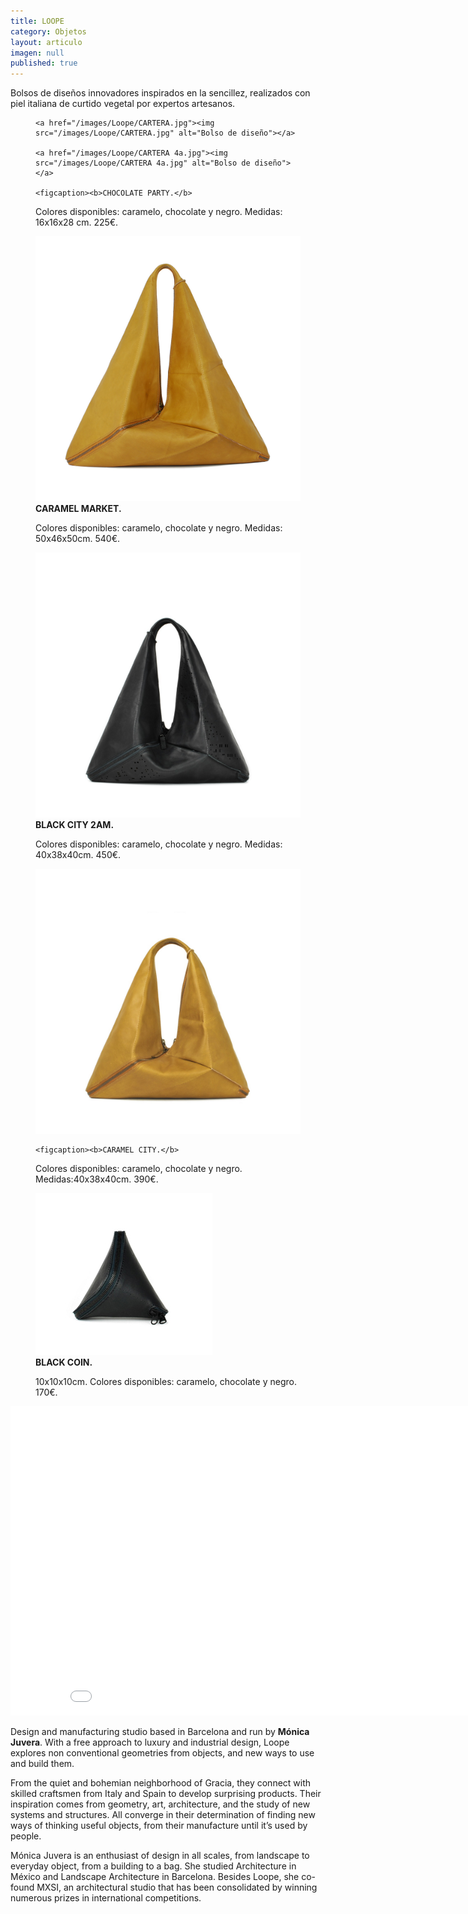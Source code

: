 ```yaml
---
title: LOOPE
category: Objetos
layout: articulo
imagen: null
published: true
---
```

Bolsos de diseños innovadores inspirados en la sencillez, realizados con piel italiana de curtido vegetal por expertos artesanos. 



<figure class="half">

	<a href="/images/Loope/CARTERA.jpg"><img src="/images/Loope/CARTERA.jpg" alt="Bolso de diseño"></a>

	<a href="/images/Loope/CARTERA 4a.jpg"><img src="/images/Loope/CARTERA 4a.jpg" alt="Bolso de diseño"></a>
  
    <figcaption><b>CHOCOLATE PARTY.</b>
Colores disponibles: caramelo, chocolate y negro. Medidas: 16x16x28 cm. 225€.</figcaption>
</figure>


<div class="figure-group">
<figure>
	<a href="/images/Loope/CARAMEL MARKET.jpg"><img src="/images/Loope/CARAMEL MARKET.jpg" alt="Bolso de diseño"></a>
	<figcaption><b>CARAMEL MARKET.</b>
  
Colores disponibles: caramelo, chocolate y negro. Medidas: 50x46x50cm. 540€.</figcaption>
</figure>


<figure>
	<a href="/images/Loope/BLACK CITI 2AM.jpg"><img src="/images/Loope/BLACK CITI 2AM.jpg" alt="Bolso de diseño"></a>
	<figcaption><b>BLACK CITY 2AM.</b> 

Colores disponibles: caramelo, chocolate y negro. Medidas: 40x38x40cm. 450€.</figcaption>
</figure>

<figure>
	<a href="/images/Loope/CARAMEL CITY.jpg"><img src="/images/Loope/CARAMEL CITY.jpg" alt="Bolso de diseño"></a>

	<figcaption><b>CARAMEL CITY.</b> 

Colores disponibles: caramelo, chocolate y negro. Medidas:40x38x40cm. 390€.</figcaption>
</figure>
</div>

<figure>
	<a href="/images/Loope/BLACK COIN.jpg"><img src="/images/Loope/BLACK COIN.jpg" alt="Bolso de diseño"></a>
	<figcaption><b>BLACK COIN.</b> 
	
10x10x10cm. Colores disponibles: caramelo, chocolate y negro. 170€.</figcaption>
</figure>


<iframe src="//player.vimeo.com/video/102448891?title=0&amp;byline=0&amp;portrait=0" width="880" height="495" frameborder="0" webkitallowfullscreen="" mozallowfullscreen="" allowfullscreen=""></iframe>

Design and manufacturing studio based in Barcelona and run by **Mónica Juvera**. With a free approach to luxury and industrial design, Loope explores non conventional geometries from objects, and new ways to use and build them.

From the quiet and bohemian neighborhood of Gracia, they connect with skilled craftsmen from Italy and Spain to develop surprising products. Their inspiration comes from geometry, art, architecture, and the study of new systems and structures. All converge in their determination of finding new ways of thinking useful objects, from their manufacture until it’s used by people.

Mónica Juvera is an enthusiast of design in all scales, from landscape to everyday object, from a building to a bag. She studied Architecture in México and Landscape Architecture in Barcelona. Besides Loope, she co-found MXSI, an architectural studio that has been consolidated by winning numerous prizes in international competitions.



